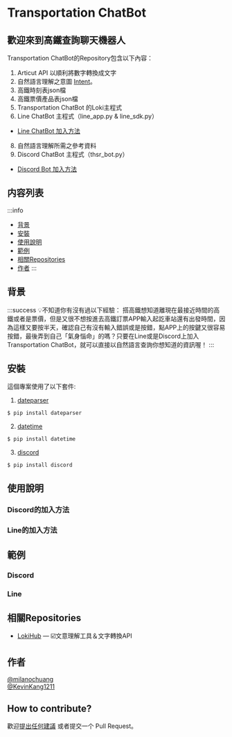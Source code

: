 # Transportation ChatBot


## 歡迎來到高鐵查詢聊天機器人

Transportation ChatBot的Repository包含以下內容：

1. Articut API 以順利將數字轉換成文字
2. 自然語言理解之意圖 [Intent](https://github.com/milanochuang/transportationBot/tree/master/intent)。
3. 高鐵時刻表json檔
4. 高鐵票價產品表json檔
6. Transportation ChatBot 的Loki主程式
7. Line ChatBot 主程式（line_app.py & line_sdk.py）
* [Line ChatBot 加入方法](#Line的加入方法)
8. 自然語言理解所需之參考資料
9. Discord ChatBot 主程式（thsr_bot.py）
* [Discord Bot 加入方法](#Discord的加入方法)

## 内容列表
:::info
- [背景](#背景)
- [安裝](#安裝)
- [使用說明](#使用說明)
- [範例](#範例)
- [相關Repositories](#相關Repositories)
- [作者](#作者)
:::
## 背景
:::success
:bulb:不知道你有沒有過以下經驗：
搭高鐵想知道離現在最接近時間的高鐵或者是票價，但是又很不想按進去高鐵訂票APP輸入起訖車站還有出發時間，因為這樣又要按半天，確認自己有沒有輸入錯誤或是按錯，點APP上的按鍵又很容易按錯，最後弄到自己「氣身惱命」的嗎？只要在Line或是Discord上加入Transportation ChatBot，就可以直接以自然語言查詢你想知道的資訊喔！
:::

## 安裝

這個專案使用了以下套件:
1. [dateparser](https://pypi.org/project/dateparser/) 
```sh
$ pip install dateparser
```
2. [datetime](https://pypi.org/project/DateTime/)
```sh
$ pip install datetime
```
3. [discord](https://pypi.org/project/discord/)
```sh
$ pip install discord
```



## 使用說明
### Discord的加入方法
### Line的加入方法
## 範例
### Discord
### Line
## 相關Repositories

- [LokiHub](https://github.com/Droidtown/LokiHub) — ☑️文意理解工具＆文字轉換API

## 作者

[@milanochuang](https://github.com/milanochuang)<br/>
[@KevinKang1211](https://github.com/KevingKang1211)


## How to contribute?

歡迎[提出任何建議](https://github.com/milanochuang/transportationBot/issues/new/choose) 或者提交一个 Pull Request。